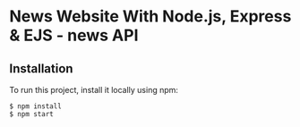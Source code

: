 #  News Website With Node.js, Express & EJS - news API



## Installation
To run this project, install it locally using npm:

```
$ npm install
$ npm start
```


